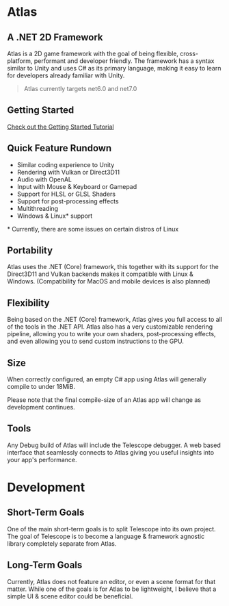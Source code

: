 # Atlas

## A .NET 2D Framework

Atlas is a 2D game framework with the goal of being flexible,
cross-platform, performant and developer friendly. The framework has a
syntax similar to Unity and uses C# as its primary language, making it
easy to learn for developers already familiar with Unity.

> Atlas currently targets net6.0 and net7.0

## Getting Started

[Check out the Getting Started Tutorial](https://github.com/apeltsi/Atlas/wiki/Getting-Started)

## Quick Feature Rundown

- Similar coding experience to Unity
- Rendering with Vulkan or Direct3D11
- Audio with OpenAL
- Input with Mouse & Keyboard or Gamepad
- Support for HLSL or GLSL Shaders
- Support for post-processing effects
- Multithreading
- Windows & Linux* support

\* Currently, there are some issues on certain distros of Linux

## Portability

Atlas uses the .NET (Core) framework, this together with its support for the Direct3D11 and Vulkan backends makes it
compatible with Linux & Windows.
(Compatibility for MacOS and mobile devices is also planned)

## Flexibility

Being based on the .NET (Core) framework, Atlas gives you full access to all
of the tools in the .NET API. Atlas also has a very customizable
rendering pipeline, allowing you to write your own shaders,
post-processing effects, and even allowing you to send custom
instructions to the GPU.

## Size

When correctly configured, an empty C# app using Atlas will generally compile to under 18MiB.

Please note that the final compile-size of an Atlas app will change as development continues.

## Tools

Any Debug build of Atlas will include the Telescope debugger. A web based interface that seamlessly connects to Atlas
giving you useful insights into your app's performance.

# Development

## Short-Term Goals

One of the main short-term goals is to split Telescope into its own project. The goal of Telescope is to become a
language & framework agnostic library completely separate from Atlas.

## Long-Term Goals

Currently, Atlas does not feature an editor, or even a scene format for that matter. While one of the goals is for Atlas
to be lightweight, I believe that a simple UI & scene editor could be beneficial.

